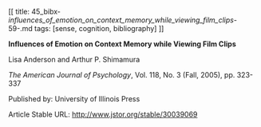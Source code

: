 [[
title: 45_bibx-_influences_of_emotion_on_context_memory_while_viewing_film_clips_-59-.md
tags: [sense, cognition, bibliography]
]]

**Influences of Emotion on Context Memory while Viewing Film Clips**

  

Lisa Anderson and Arthur P. Shimamura

_The American Journal of Psychology_, Vol. 118, No. 3 \(Fall, 2005\), pp.
323-337

Published by: University of Illinois Press

Article Stable URL: <http://www.jstor.org/stable/30039069>
